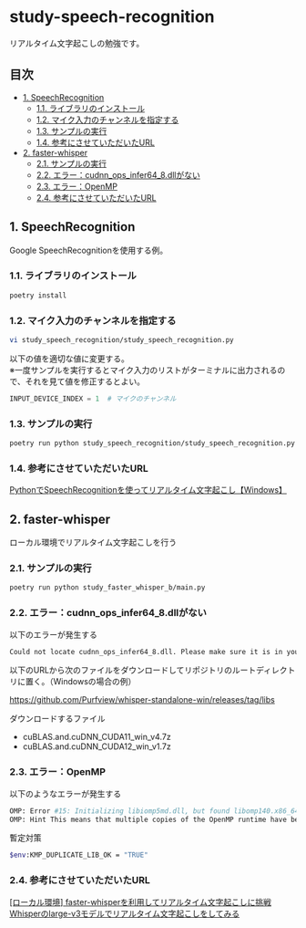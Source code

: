 <!-- omit in toc -->
# study-speech-recognition

リアルタイム文字起こしの勉強です。

<!-- omit in toc -->
## 目次

- [1. SpeechRecognition](#1-speechrecognition)
  - [1.1. ライブラリのインストール](#11-ライブラリのインストール)
  - [1.2. マイク入力のチャンネルを指定する](#12-マイク入力のチャンネルを指定する)
  - [1.3. サンプルの実行](#13-サンプルの実行)
  - [1.4. 参考にさせていただいたURL](#14-参考にさせていただいたurl)
- [2. faster-whisper](#2-faster-whisper)
  - [2.1. サンプルの実行](#21-サンプルの実行)
  - [2.2. エラー：cudnn\_ops\_infer64\_8.dllがない](#22-エラーcudnn_ops_infer64_8dllがない)
  - [2.3. エラー：OpenMP](#23-エラーopenmp)
  - [2.4. 参考にさせていただいたURL](#24-参考にさせていただいたurl)

## 1. SpeechRecognition

Google SpeechRecognitionを使用する例。

### 1.1. ライブラリのインストール

```bash
poetry install
```

### 1.2. マイク入力のチャンネルを指定する

```bash
vi study_speech_recognition/study_speech_recognition.py
```

以下の値を適切な値に変更する。\
※一度サンプルを実行するとマイク入力のリストがターミナルに出力されるので、それを見て値を修正するとよい。

```python
INPUT_DEVICE_INDEX = 1  # マイクのチャンネル
```

### 1.3. サンプルの実行

```bash
poetry run python study_speech_recognition/study_speech_recognition.py
```

### 1.4. 参考にさせていただいたURL

[PythonでSpeechRecognitionを使ってリアルタイム文字起こし【Windows】](https://qiita.com/KENTAROSZK/items/3f393c000c2492034c1b)

## 2. faster-whisper

ローカル環境でリアルタイム文字起こしを行う

### 2.1. サンプルの実行

```bash
poetry run python study_faster_whisper_b/main.py
```

### 2.2. エラー：cudnn_ops_infer64_8.dllがない

以下のエラーが発生する

```bash
Could not locate cudnn_ops_infer64_8.dll. Please make sure it is in your library path!
```

以下のURLから次のファイルをダウンロードしてリポジトリのルートディレクトリに置く。（Windowsの場合の例）

<https://github.com/Purfview/whisper-standalone-win/releases/tag/libs>

ダウンロードするファイル

- cuBLAS.and.cuDNN_CUDA11_win_v4.7z
- cuBLAS.and.cuDNN_CUDA12_win_v1.7z

### 2.3. エラー：OpenMP

以下のようなエラーが発生する

```bash
OMP: Error #15: Initializing libiomp5md.dll, but found libomp140.x86_64.dll already initialized.
OMP: Hint This means that multiple copies of the OpenMP runtime have been linked into the program. That is dangerous, since it can degrade performance or cause incorrect results. The best thing to do is to ensure that only a single OpenMP runtime is linked into the process, e.g. by avoiding static linking of the OpenMP runtime in any library. As an unsafe, unsupported, undocumented workaround you can set the environment variable KMP_DUPLICATE_LIB_OK=TRUE to allow the program to continue to execute, but that may cause crashes or silently produce incorrect results. For more information, please see http://www.intel.com/software/products/support/.
```

暫定対策

```bash
$env:KMP_DUPLICATE_LIB_OK = "TRUE"
```

### 2.4. 参考にさせていただいたURL

[[ローカル環境] faster-whisperを利用してリアルタイム文字起こしに挑戦](https://qiita.com/reriiasu/items/920227cf604dfb8b7949)
[Whisperのlarge-v3モデルでリアルタイム文字起こしをしてみる](https://marimox.net/faster-whisper-large-v3)
